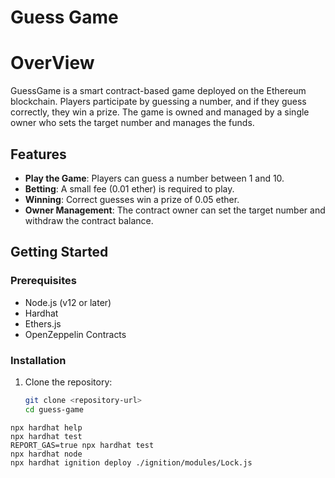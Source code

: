 # Guess Game

# OverView

GuessGame is a smart contract-based game deployed on the Ethereum blockchain. Players participate
by guessing a number, and if they guess correctly, they win a prize. The game is owned and managed
by a single owner who sets the target number and manages the funds.


## Features

- **Play the Game**: Players can guess a number between 1 and 10.
- **Betting**: A small fee (0.01 ether) is required to play.
- **Winning**: Correct guesses win a prize of 0.05 ether.
- **Owner Management**: The contract owner can set the target number and withdraw the contract balance.


## Getting Started

### Prerequisites

- Node.js (v12 or later)
- Hardhat
- Ethers.js
- OpenZeppelin Contracts

### Installation

1. Clone the repository:
   ```bash
   git clone <repository-url>
   cd guess-game


```shell
npx hardhat help
npx hardhat test
REPORT_GAS=true npx hardhat test
npx hardhat node
npx hardhat ignition deploy ./ignition/modules/Lock.js
```
